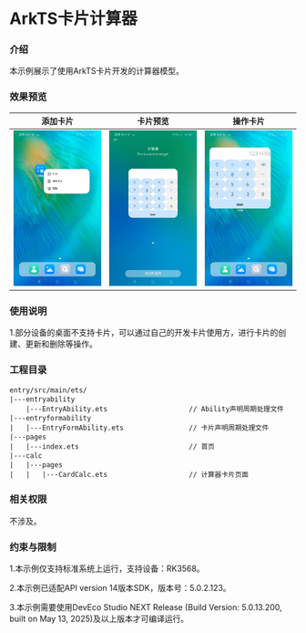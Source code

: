 # ArkTS卡片计算器

### 介绍

本示例展示了使用ArkTS卡片开发的计算器模型。

### 效果预览

| 添加卡片                                         | 卡片预览                                                 | 操作卡片                                         |
| ------------------------------------------------ | -------------------------------------------------------- | ------------------------------------------------ |
| ![CalculatorAdd](screenshots/CalculatorAdd.jpeg) | ![CalculatorPreview](screenshots/CalculatorPreview.jpeg) | ![CalculatorUse](screenshots/CalculatorUse.jpeg) |

### 使用说明

1.部分设备的桌面不支持卡片，可以通过自己的开发卡片使用方，进行卡片的创建、更新和删除等操作。

### 工程目录

```
entry/src/main/ets/
|---entryability
    |---EntryAbility.ets                    // Ability声明周期处理文件
|---entryformability
|   |---EntryFormAbility.ets                // 卡片声明周期处理文件
|---pages
|   |---index.ets                           // 首页
|---calc
|   |---pages
|   |   |---CardCalc.ets                    // 计算器卡片页面
```

### 相关权限

不涉及。

### 约束与限制

1.本示例仅支持标准系统上运行，支持设备：RK3568。

2.本示例已适配API version 14版本SDK，版本号：5.0.2.123。

3.本示例需要使用DevEco Studio NEXT Release (Build Version: 5.0.13.200, built on May 13, 2025)及以上版本才可编译运行。